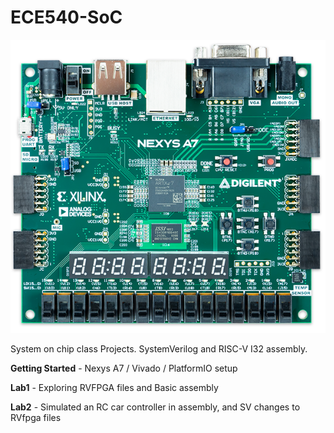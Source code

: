 # ECE540-SoC

![NexysA7](https://github.com/Artem1199/ECE540-SoC/blob/main/Lab2/Results/external-content.duckduckgo.com.png)

System on chip class Projects.  SystemVerilog and RISC-V I32 assembly. 

**Getting Started** - Nexys A7 / Vivado / PlatformIO setup

**Lab1** - Exploring RVFPGA files and Basic assembly

**Lab2** - Simulated an RC car controller in assembly, and SV changes to RVfpga files
